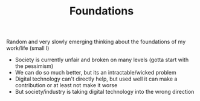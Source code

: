 ﻿---
backlinks:
- title: Sense
  url: /memex/sense/sense.html
title: Foundations
---
Random and very slowly emerging thinking about the foundations of my work/life (small l)

- Society is currently unfair and broken on many levels (gotta start with the pessimism)
- We can do so much better, but its an intractable/wicked problem
- Digital technology can't directly help, but used well it can make a contribution or at least not make it worse
- But society/industry is taking digital technology into the wrong direction